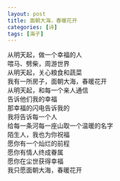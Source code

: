 ```yaml
---
layout: post
title: 面朝大海，春暖花开
categories: [诗]
tags: [海子]
---
```


从明天起，做一个幸福的人  
喂马、劈柴，周游世界  
从明天起，关心粮食和蔬菜  
我有一所房子，面朝大海，春暖花开  
从明天起，和每一个亲人通信  
告诉他们我的幸福  
那幸福的闪电告诉我的  
我将告诉每一个人  
给每一条河每一座山取一个温暖的名字  
陌生人，我也为你祝福  
愿你有一个灿烂的前程  
愿你有情人终成眷属  
愿你在尘世获得幸福  
我只愿面朝大海，春暖花开  
